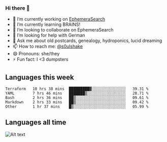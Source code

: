 ### Hi there 👋

<!--
**soulshake/soulshake** is a ✨ _special_ ✨ repository because its `README.md` (this file) appears on your GitHub profile.

Here are some ideas to get you started:

- 🔭 I’m currently working on ...
- 🌱 I’m currently learning ...
- 👯 I’m looking to collaborate on ...
- 🤔 I’m looking for help with ...
- 💬 Ask me about ...
- 📫 How to reach me: ...
- 😄 Pronouns: ...
- ⚡ Fun fact: ...
-->


- 🔭 I’m currently working on [EphemeraSearch](https://www.ephemerasearch.com/)
- 🌱 I’m currently learning BRAINS!
- 👯 I’m looking to collaborate on EphemeraSearch
- 🤔 I’m looking for help with German
- 💬 Ask me about old postcards, genealogy, hydroponics, lucid dreaming
- 📫 How to reach me: [@s0ulshake](https://twitter.com/soulshake)
- 😄 Pronouns: she/they
- ⚡ Fun fact: I <3 dumpsters

## Languages this week

<!--START_SECTION:waka-->
```text
Terraform   10 hrs 38 mins  █████████▓░░░░░░░░░░░░░░░   39.31 % 
YAML        7 hrs 46 mins   ███████▒░░░░░░░░░░░░░░░░░   28.71 % 
Bash        2 hrs 36 mins   ██▒░░░░░░░░░░░░░░░░░░░░░░   09.61 % 
Markdown    2 hrs 33 mins   ██▒░░░░░░░░░░░░░░░░░░░░░░   09.42 % 
Other       1 hr 37 mins    █▒░░░░░░░░░░░░░░░░░░░░░░░   05.99 % 
```
<!--END_SECTION:waka-->

## Languages all time
![Alt text](https://wakatime.com/share/@aj/6aa10b67-a5e9-4fb1-acaf-8692f4385172.svg)
